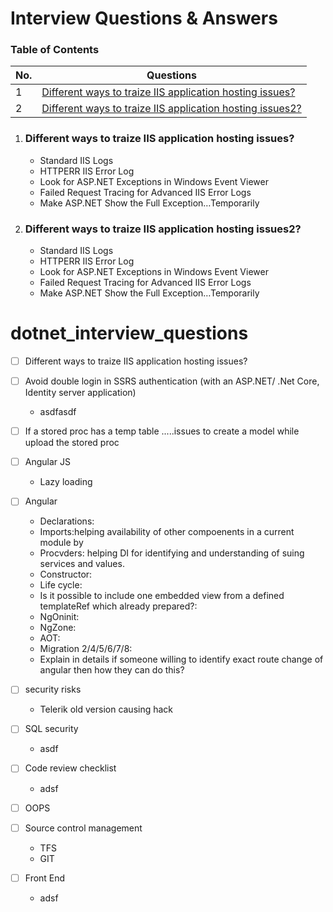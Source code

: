 # Interview Questions & Answers

### Table of Contents

| No. | Questions |
|---- | ---------
|1 | [Different ways to traize IIS application hosting issues?](#Different-ways-to-traize-IIS-application-hosting-issues?)|
|2 | [Different ways to traize IIS application hosting issues2?](#Different-ways-to-traize-IIS-application-hosting-issues2?)|
1. ### Different ways to traize IIS application hosting issues?
   - Standard IIS Logs
   - HTTPERR  IIS Error Log
   - Look for ASP.NET Exceptions in Windows Event Viewer
   - Failed Request Tracing for Advanced IIS Error Logs
   - Make ASP.NET Show the Full Exception…Temporarily

2. ### Different ways to traize IIS application hosting issues2?
   - Standard IIS Logs
   - HTTPERR  IIS Error Log
   - Look for ASP.NET Exceptions in Windows Event Viewer
   - Failed Request Tracing for Advanced IIS Error Logs
   - Make ASP.NET Show the Full Exception…Temporarily
   
# dotnet_interview_questions

- [ ] Different ways to traize IIS application hosting issues?

   
- [ ] Avoid double login in SSRS authentication (with an ASP.NET/ .Net Core, Identity server application)
   - asdfasdf

- [ ] If a stored proc has a temp table .....issues to create a model while upload the stored proc
   
- [ ] Angular JS
   - Lazy loading
   
- [ ] Angular
   - Declarations: 
   - Imports:helping availability of other compoenents in a current module by 
   - Procvders: helping DI for identifying and understanding of suing services and values.
   - Constructor: 
   - Life cycle:
   - Is it possible to include one embedded view from a defined templateRef which already prepared?:   
   - NgOninit:
   - NgZone:   
   - AOT:
   - Migration 2/4/5/6/7/8:
   - Explain in details if someone willing to identify exact route change of angular then how they can do this?

- [ ] security risks
   - Telerik old version causing hack
   
- [ ] SQL security
   - asdf
   
- [ ] Code review checklist
   - adsf
   
- [ ] OOPS

- [ ] Source control management
   - TFS
   - GIT
   
- [ ] Front End 
   - adsf
  
